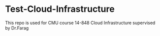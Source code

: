 # Test-Cloud-Infrastructure
This repo is used for CMU course 14-848 Cloud Infrastructure supervised by Dr.Farag
